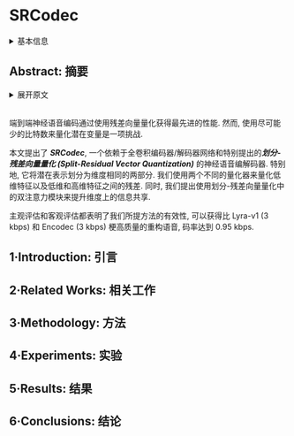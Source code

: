 # SRCodec

<details>
<summary>基本信息</summary>

- 标题: "SRCodec: Split-Residual Vector Quantization for Neural Speech Codec"
- 作者:
  - 01 Youqiang Zheng,
  - 02 Weiping Tu,
  - 03 Li Xiao,
  - 04 Xinmeng Xu
- 链接:
  - [ArXiv]
  - [Publication](https://doi.org/10.1109/ICASSP48485.2024.10445966)
  - [Github]
  - [Demo](https://exercise-book-yq.github.io/SRCodec-demo/)
- 文件:
  - [ArXiv]
  - [Publication](_PDF/2403.00000p0__SRCodec__Split-Residual_Vector_Quantization_for_Neural_Speech_Codec_ICASSP2024.pdf)

</details>

## Abstract: 摘要

<details>
<summary>展开原文</summary>

End-to-end neural speech coding achieves state-of-the-art performance by using residual vector quantization.
However, it is a challenge to quantize the latent variables with as few bits as possible.
In this paper, we propose ***SRCodec***, a neural speech codec that relies on a fully convolutional encoder/decoder network with specifically proposed split-residual vector quantization.
In particular, it divides the latent representation into two parts with the same dimensions.
We utilize two different quantizers to quantize the low-dimensional features and the residual between the low- and high-dimensional features.
Meanwhile, we propose a dual attention module in split-residual vector quantization to improve information sharing along both dimensions.
Both subjective and objective evaluations demonstrate that the effectiveness of our proposed method can achieve a higher quality of reconstructed speech at 0.95 kbps than Lyra-v1 at 3 kbps and Encodec at 3 kbps.

</details>
<br>

端到端神经语音编码通过使用残差向量量化获得最先进的性能.
然而, 使用尽可能少的比特数来量化潜在变量是一项挑战.

本文提出了 ***SRCodec***, 一个依赖于全卷积编码器/解码器网络和特别提出的***划分-残差向量量化 (Split-Residual Vector Quantization)*** 的神经语音编解码器.
特别地, 它将潜在表示划分为维度相同的两部分.
我们使用两个不同的量化器来量化低维特征以及低维和高维特征之间的残差.
同时, 我们提出使用划分-残差向量量化中的双注意力模块来提升维度上的信息共享.

主观评估和客观评估都表明了我们所提方法的有效性, 可以获得比 Lyra-v1 (3 kbps) 和 Encodec (3 kbps) 梗高质量的重构语音, 码率达到 0.95 kbps.

## 1·Introduction: 引言

## 2·Related Works: 相关工作

## 3·Methodology: 方法

## 4·Experiments: 实验

## 5·Results: 结果

## 6·Conclusions: 结论